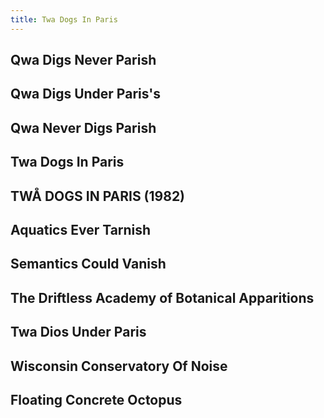 ```yaml
---
title: Twa Dogs In Paris
---
```


## Qwa Digs Never Parish
## Qwa Digs Under Paris's
## Qwa Never Digs Parish
## Twa Dogs In Paris
## TWÅ DOGS IN PARIS (1982)
## Aquatics Ever Tarnish
## Semantics Could Vanish
## The Driftless Academy of Botanical Apparitions
## Twa Dios Under Paris
## Wisconsin Conservatory Of Noise
## Floating Concrete Octopus
